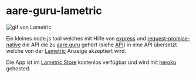 # aare-guru-lametric

![gif von Lametric](https://media.giphy.com/media/QZ1ZTQ0yNbIPM1tB7B/giphy.gif)

Ein kleines node.js tool welches mit Hilfe von [express](https://www.npmjs.com/package/express) und [request-promise-native](https://github.com/request/request-promise-native) die API die zu [aare.guru](https://aare.guru/) gehört (siehe [API](https://aareguru.existenz.ch/)) in eine API übersetzt welche von der [Lametric](https://lametric.com/) Anzeige akzeptiert wird.

Die App ist im [Lametric Store](https://apps.lametric.com/apps/aare_temperatur_anzeige__daten_von_aare_guru_/8544) kostenlos verfügbar und wird mit [heroku](https://heroku.com/) gehosted.
